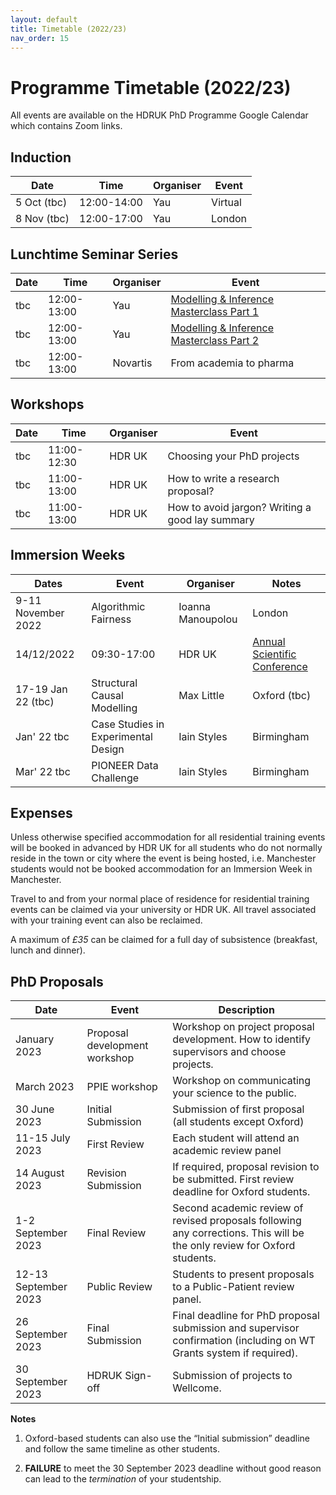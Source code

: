 ```yaml
---
layout: default
title: Timetable (2022/23)
nav_order: 15
---
```


# Programme Timetable (2022/23)

All events are available on the HDRUK PhD Programme Google Calendar which contains Zoom links.

## Induction

| Date | Time | Organiser | Event |
|-------|-------|-----------|-------|
| 5 Oct (tbc) | 12:00-14:00 | Yau | Virtual |
| 8 Nov (tbc) | 12:00-17:00 | Yau | London |

## Lunchtime Seminar Series

| Date | Time | Organiser | Event |
|-------|-------|-----------|-------|
| tbc| 12:00-13:00| Yau | [Modelling & Inference Masterclass Part 1](https://github.com/cwcyau/hdruk-modelling-masterclass) |
| tbc | 12:00-13:00| Yau | [Modelling & Inference Masterclass Part 2](https://github.com/cwcyau/hdruk-modelling-masterclass) |
| tbc | 12:00-13:00 | Novartis | From academia to pharma |

## Workshops

| Date | Time | Organiser | Event |
|-------|-------|-----------|-------|
| tbc | 11:00-12:30 | HDR UK | Choosing your PhD projects |
| tbc | 11:00-13:00 | HDR UK | How to write a research proposal? |
| tbc | 11:00-13:00 | HDR UK | How to avoid jargon? Writing a good lay summary |


## Immersion Weeks

| Dates | Event | Organiser | Notes |
|-------|-------|-----------|-------|
| 9-11 November 2022 | Algorithmic Fairness | Ioanna Manoupolou | London |
| 14/12/2022 | 09:30-17:00 | HDR UK | [Annual Scientific Conference](https://www.hdruk.ac.uk/news-opinion-events/events/health-data-research-uk-scientific-conference-2022-data-for-global-health-and-society/?utm_source=staff+email+signature&utm_medium=email&utm_campaign=science+conference) |
| 17-19 Jan 22 (tbc) | Structural Causal Modelling | Max Little | Oxford (tbc) |
| Jan' 22 tbc | Case Studies in Experimental Design | Iain Styles | Birmingham |
| Mar' 22 tbc | PIONEER Data Challenge | Iain Styles | Birmingham |

## Expenses

Unless otherwise specified accommodation for all residential training events will be booked in advanced by HDR UK for all students who do not normally reside in the town or city where the event is being hosted, i.e. Manchester students would not be booked accommodation for an Immersion Week in Manchester.

Travel to and from your normal place of residence for residential training events can be claimed via your university or HDR UK. All travel associated with your training event can also be reclaimed.

A maximum of *£35* can be claimed for a full day of subsistence (breakfast, lunch and dinner).

## PhD Proposals

| Date | Event | Description |
| ---- | ------| ----------- |
| January 2023 | Proposal development workshop | Workshop on project proposal development. How to identify supervisors and choose projects. |
| March 2023 | PPIE workshop | Workshop on communicating your science to the public. |
| 30 June 2023 | Initial Submission | Submission of first proposal (all students except Oxford) |
| 11-15 July 2023 | First Review | Each student will attend an academic review panel |
| 14 August 2023 | Revision Submission | If required, proposal revision to be submitted. First review deadline for Oxford students. |
| 1-2 September 2023 | Final Review | Second academic review of revised proposals following any corrections. This will be the only review for Oxford students. |
| 12-13 September 2023 | Public Review | Students to present proposals to a Public-Patient review panel. |
| 26 September 2023 | Final Submission | Final deadline for PhD proposal submission and supervisor confirmation (including on WT Grants system if required). |
| 30 September 2023 | HDRUK Sign-off | Submission of projects to Wellcome. |

**Notes**

1. Oxford-based students can also use the “Initial submission” deadline and follow the same timeline as other students.

2. **FAILURE** to meet the 30 September 2023 deadline without good reason can lead to the *termination* of your studentship.





